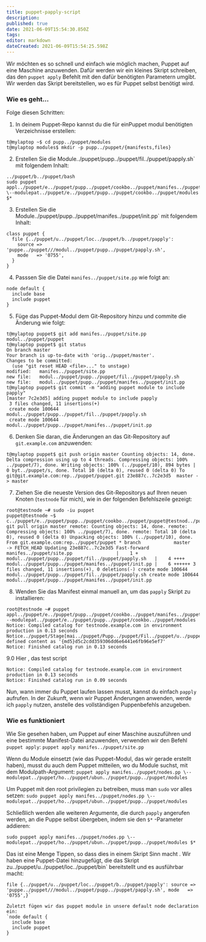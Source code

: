 ```yaml
---
title: puppet-papply-script
description: 
published: true
date: 2021-06-09T15:54:30.850Z
tags: 
editor: markdown
dateCreated: 2021-06-09T15:54:25.598Z
---
```


Wir möchten es so schnell und einfach wie möglich machen, Puppet auf eine Maschine anzuwenden. 
Dafür werden wir ein kleines Skript schreiben, das den `puppet apply` Befehlt mit den dafür benötigten Parametern umgibt. Wir werden das Skript bereitstellen, wo es für Puppet selbst benötigt wird.

### Wie es geht...

Folge diesen Schritten:

1. In deinem Puppet-Repo kannst du die für einPuppet modul benötigten Verzeichnisse erstellen:
```
t@mylaptop ~$ cd pupp../puppet/modules
t@mylaptop modules$ mkdir -p pupp../puppet/{manifests,files}
```

2. Erstellen Sie die Module../puppet/pupp../puppet/fil../puppet/papply.sh` mit folgendem Inhalt:
```
../puppet/b../puppet/bash 
sudo puppet appl../puppet/e../puppet/pupp../puppet/cookbo../puppet/manifes../puppet/site.pp \--modulepat../puppet/e../puppet/pupp../puppet/cookbo../puppet/modules $*
```

3. Erstellen Sie die Module../puppet/pupp../puppet/manifes../puppet/init.pp` mit folgendem Inhalt:
```
class puppet {
  file {../puppet/u../puppet/loc../puppet/b../puppet/papply':
    source => 'puppe../puppet///modul../puppet/pupp../puppet/papply.sh',
    mode   => '0755',
  }
}
```

4. Passsen Sie die Datei `manifes../puppet/site.pp` wie folgt an:
```
node default {
  include base
  include puppet
}
```

5. Füge das Puppet-Modul dem Git-Repository hinzu und commite die Änderung wie folgt:
```
t@mylaptop puppet$ git add manifes../puppet/site.pp modul../puppet/puppet
t@mylaptop puppet$ git status
On branch master
Your branch is up-to-date with 'orig../puppet/master'.
Changes to be committed:
  (use "git reset HEAD <file>..." to unstage)
modified:   manifes../puppet/site.pp
new file:   modul../puppet/pupp../puppet/fil../puppet/papply.sh
new file:   modul../puppet/pupp../puppet/manifes../puppet/init.pp
t@mylaptop puppet$ git commit -m "adding puppet module to include papply"
[master 7c2e3d5] adding puppet module to include papply
 3 files changed, 11 insertions(+)
 create mode 100644 modul../puppet/pupp../puppet/fil../puppet/papply.sh
 create mode 100644 modul../puppet/pupp../puppet/manifes../puppet/init.pp
```

6. Denken Sie daran, die Änderungen an das Git-Repository auf `git.example.com` anzuwenden:
```
t@mylaptop puppet$ git push origin master Counting objects: 14, done. Delta compression using up to 4 threads. Compressing objects: 100% ../puppet/7), done. Writing objects: 100% (../puppet/10), 894 bytes | 0 byt../puppet/s, done. Total 10 (delta 0), reused 0 (delta 0) To git@git.example.com:rep../puppet/puppet.git 23e887c..7c2e3d5  master -> master
```

7. Ziehen Sie die neueste Version des Git-Repositorys auf Ihren neuen Knoten (`testnode` für mich), wie in der folgenden Befehlszeile gezeigt:
```
root@testnode ~# sudo -iu puppet
puppet@testnode ~$ c../puppet/e../puppet/pupp../puppet/cookbo../puppet/puppet@testnod../puppet/e../puppet/pupp../puppet/cookbook$ git pull origin master remote: Counting objects: 14, done. remote: Compressing objects: 100% ../puppet/7), done. remote: Total 10 (delta 0), reused 0 (delta 0) Unpacking objects: 100% (../puppet/10), done. From git.example.com:rep../puppet/puppet * branch            master     -> FETCH_HEAD Updating 23e887c..7c2e3d5 Fast-forward manifes../puppet/site.pp                |    1 + modul../puppet/pupp../puppet/fil../puppet/papply.sh   |    4 ++++ modul../puppet/pupp../puppet/manifes../puppet/init.pp |    6 ++++++ 3 files changed, 11 insertions(+), 0 deletions(-) create mode 100644 modul../puppet/pupp../puppet/fil../puppet/papply.sh create mode 100644 modul../puppet/pupp../puppet/manifes../puppet/init.pp
```

8. Wenden Sie das Manifest einmal manuell an, um das `papply` Skript zu installieren:
```
root@testnode ~# puppet appl../puppet/e../puppet/pupp../puppet/cookbo../puppet/manifes../puppet/site.pp --modulepat../puppet/e../puppet/pupp../puppet/cookbo../puppet/modules
Notice: Compiled catalog for testnode.example.com in environment production in 0.13 seconds
Notice../puppet/Stage[mai../puppet/Pupp../puppet/Fil../puppet/u../puppet/loc../puppet/b../puppet/pappl../puppet/ensure: defined content as '{md5}d5c2cdd359306dd6e6441e6fb96e5ef7'
Notice: Finished catalog run in 0.13 seconds
```

9.0 Hier , das test script 
```root@testnode ~# papply
Notice: Compiled catalog for testnode.example.com in environment production in 0.13 seconds
Notice: Finished catalog run in 0.09 seconds

```

Nun, wann immer du Puppet laufen lassen musst, kannst du einfach `papply` aufrufen. 
In der Zukunft, wenn wir Puppet Änderungen anwenden, werde ich `papply` nutzen, anstelle des vollständigen Puppenbefehls anzugeben.


### Wie es funktioniert

Wie Sie gesehen haben, um Puppet auf einer Maschine auszuführen und eine bestimmte Manifest-Datei anzuwenden, verwenden wir den Befehl `puppet apply`:
`puppet apply manifes../puppet/site.pp`


Wenn du Module einsetzt (wie das Puppet-Modul, das wir gerade erstellt haben), musst du auch dem Puppet mitteilen, wo du Module suchst, mit dem Modulpath-Argument:
`puppet apply manifes../puppet/nodes.pp \--modulepat../puppet/ho../puppet/ubun../puppet/pupp../puppet/modules`

Um Puppet mit den root privilegien zu betreiben, muss man `sudo` vor alles setzen:
`sudo puppet apply manifes../puppet/nodes.pp \--modulepat../puppet/ho../puppet/ubun../puppet/pupp../puppet/modules`

Schließlich werden alle weiteren Argumente, die durch `papply` angerufen werden, an die Puppe selbst übergeben, indem sie den `$*` -Parameter addieren:

`sudo puppet apply manifes../puppet/nodes.pp \--modulepat../puppet/ho../puppet/ubun../puppet/pupp../puppet/modules $*`

Das ist eine Menge Tippen, so dass dies in einem Skript Sinn macht . Wir haben eine Puppet-Datei hinzugefügt, die das Skript zu../puppet/u../puppet/loc../puppet/bin` bereitstellt und es ausführbar macht:

```
file {../puppet/u../puppet/loc../puppet/b../puppet/papply': source => 'puppe../puppet///modul../puppet/pupp../puppet/papply.sh', mode   => '0755',}`

Zuletzt fügen wir das puppet module in unsere default node declaration ein:
`node default {
  include base
  include puppet
}
```

